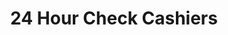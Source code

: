 ---
title: 24 Hour Check Cashiers
slug: 24-hour-check-cashiers
updated-on: '2024-05-30T13:44:31.749Z'
created-on: '2024-05-30T13:41:46.671Z'
published-on: '2024-05-30T13:54:32.469Z'
f_city-state-2:
- cms/city/irving-tx.md
- cms/city/arlington-tx.md
- cms/city/worth-tx.md
- cms/city/mansfield-tx.md
f_locations:
- cms/payday-loan/24-hour-check-cashiers-91.md
- cms/payday-loan/24-hour-check-cashiers-92.md
- cms/payday-loan/24-hour-check-cashiers-93.md
- cms/payday-loan/24-hour-check-cashiers-94.md
- cms/payday-loan/24-hour-check-cashiers-95.md
- cms/payday-loan/24-hour-check-cashiers-96.md
- cms/payday-loan/24-hour-check-cashiers-97.md
- cms/payday-loan/24-hour-check-cashiers-98.md
f_states:
- cms/state/texas.md
layout: '[company].html'
tags: company
---